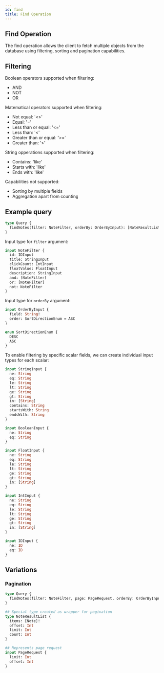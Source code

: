 ```yaml
---
id: find
title: Find Operation
---
```


## Find Operation

The find operation allows the client to fetch multiple objects from the database using filtering, sorting and pagination capabilities.

## Filtering

Boolean operators supported when filtering:
- AND
- NOT
- OR

Matematical operators supported when filtering:
- Not equal: '&#60;&#62;'
- Equal: '='
- Less than or equal: '<='
- Less than: '<'
- Greater than or equal: '>='
- Greater than: '>'

String opperations supported when filtering:

- Contains: 'like'
- Starts with: 'like'
- Ends with: 'like'

Capabilities not supported:

- Sorting by multiple fields
- Aggregation apart from counting 

## Example query

```graphql
type Query {
  findNotes(filter: NoteFilter, orderBy: OrderByInput): [NoteResultList]!
}
```

Input type for `filter` argument:

```graphql
input NoteFilter {
  id: IDInput
  title: StringInput
  clickCount: IntInput
  floatValue: FloatInput
  description: StringInput
  and: [NoteFilter]
  or: [NoteFilter]
  not: NoteFilter
}
```

Input type for `orderBy` argument:

```graphql
input OrderByInput {
  field: String!
  order: SortDirectionEnum = ASC
}

enum SortDirectionEnum {
  DESC
  ASC
}
```

To enable filtering by specific scalar fields, we can create individual input types for each scalar:

```graphql
input StringInput {
  ne: String
  eq: String
  le: String
  lt: String
  ge: String
  gt: String
  in: [String]
  contains: String
  startsWith: String
  endsWith: String
}

input BooleanInput {
  ne: String
  eq: String
}

input FloatInput {
  ne: String
  eq: String
  le: String
  lt: String
  ge: String
  gt: String
  in: [String]
}

input IntInput {
  ne: String
  eq: String
  le: String
  lt: String
  ge: String
  gt: String
  in: [String]
}

input IDInput {
  ne: ID
  eq: ID
}
```

## Variations

### Pagination

```graphql
type Query {
  findNotes(filter: NoteFilter, page: PageRequest, orderBy: OrderByInput): NoteResultList!
}

## Special type created as wrapper for pagination
type NoteResultList {
  items: [Note]!
  offset: Int
  limit: Int
  count: Int
}

## Represents page request
input PageRequest {
  limit: Int
  offset: Int
}
```
